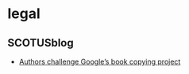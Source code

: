 # legal

## SCOTUSblog
- [Authors challenge Google’s book copying project](http://www.scotusblog.com/2016/01/authors-challenge-googles-book-copying-project/)


